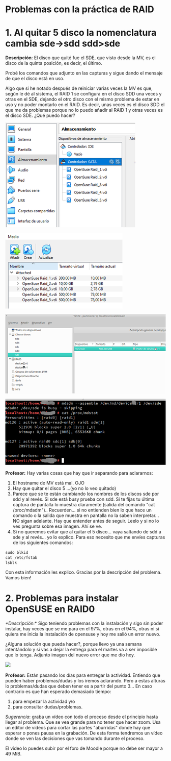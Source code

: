 
# Problemas con la práctica de RAID

# 1. Al quitar 5 disco la nomenclatura cambia sde->sdd sdd>sde

**Descripción**: El disco que quité fue el SDE, que visto desde la MV, es el disco de la quinta posición, es decir, el último.

Probé los comandos que adjunto en las capturas y sigue dando el mensaje de que el disco está en uso.

Algo que si he notado después de reiniciar varias veces la MV es que, según le dé al sistema, el RAID 1 se configura en el disco SDD una veces y otras en el SDE, dejando el otro disco con el mismo problema de estar en uso y no poder montarlo en el RAID. Es decir, unas veces es el disco SDD el que me da problemas porque no lo puedo añadir al RAID 1 y otras veces es el disco SDE. ¿Qué puedo hacer?

![](01/vbox-discos.png)

![](01/vbox-ficheros.png)

![](01/mv-particiones.png)

![](01/mv-comandos.png)

**Profesor:**
Hay varias cosas que hay que ir separando para aclararnos:
1) El hostname de MV está mal. OJO
2) Hay que quitar el disco 5 ...(yo no lo veo quitado)
3) Parece que se te están cambiando los nombres de los discos sde por sdd y al revés. Si sde está busy prueba con sdd. Si te fijas tu última captura de pantalla lo muestra claramente (salida del comando "cat /proc/mdadm").. Recuerden... si no entienden bien lo que hace un comando o la salida que muestra en pantalla no la saben interpretar... NO sigan adelante. Hay que entender antes de seguir. Leelo y si no lo ves pregunta sobre esa imagen. Ahí se ve.
4) Si no queremos evitar que al quitar el 5 disco... vaya saltando de sdd a sde y al revés... yo lo explico. Para eso necesito que me envíes capturas de los siguientes comandos:

```
sudo blkid
cat /etc/fstab
lsblk
```

Con esta información les explico. Gracias por la descripción del problema. Vamos bien!

# 2. Problemas para instalar OpenSUSE en RAID0

*+Descripción:** Sigo teniendo problemas con la instalación y sigo sin poder instalar, hay veces que se me para en el 97%, otras en el 94%, otras ni si quiera me inicia la instalación de opensuse y hoy me salió un error nuevo.

¿Alguna solución que pueda hacer?, porque llevo ya una semana intentándolo y si vas a dejar la entrega para el martes va a ser imposible que lo tenga. Adjunto imagen del nuevo error que me dio hoy.

![](02/mv-instalacion-raid0.png)

**Profesor:** Están pasando los días para entregar la actividad.
Entiendo que pueden haber problemas/dudas y los iremos aclarando. Pero a estas alturas lo problemas/dudas que deben tener es a partir del punto 3...
En caso contrario es que han esperado demasiado tiempo:
1. para empezar la actividad y/o
2. para consultar dudas/problemas.

_Sugerencia_: graba un vídeo con todo el proceso desde el principio hasta llegar al problema. Que se vea grande para no tener que hacer zoom. Usa un editor de vídeos para cortar las partes "aburridas" donde hay que esperar o pones pausa en la grabación. De esta forma tendremos un vídeo donde se ven las decisiones que vas tomando durante el proceso.

El vídeo lo puedes subir por el foro de Moodle porque no debe ser mayor a 49 MiB.
